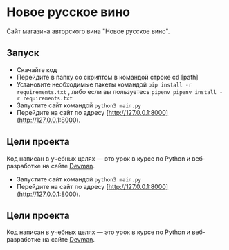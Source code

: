 # Новое русское вино

Сайт магазина авторского вина "Новое русское вино".

## Запуск

- Скачайте код
- Перейдите в папку со скриптом в командой строке cd [path]
- Установите необходимые пакеты командой
```pip install -r requirements.txt```
, либо если вы пользуетесь
```pipenv pipenv install -r requirements.txt```
- Запустите сайт командой
```python3 main.py```
- Перейдите на сайт по адресу [http://127.0.0.1:8000](http://127.0.0.1:8000).

## Цели проекта

Код написан в учебных целях — это урок в курсе по Python и веб-разработке на сайте [Devman](https://dvmn.org).
- Запустите сайт командой
```python3 main.py```
- Перейдите на сайт по адресу [http://127.0.0.1:8000](http://127.0.0.1:8000).

## Цели проекта

Код написан в учебных целях — это урок в курсе по Python и веб-разработке на сайте [Devman](https://dvmn.org).
